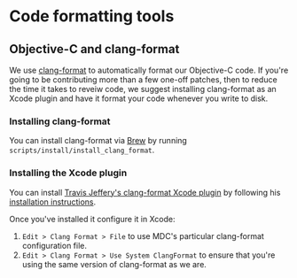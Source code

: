 # Code formatting tools

## Objective-C and clang-format

We use [clang-format](http://clang.llvm.org/docs/ClangFormat.html) to automatically format our
Objective-C code. If you're going to be contributing more than a few one-off patches, then to reduce
the time it takes to reveiw code, we suggest installing clang-format as an Xcode plugin and have it
format your code whenever you write to disk.

### Installing clang-format

You can install clang-format via [Brew](http://brew.sh/) by running
`scripts/install/install_clang_format`.

### Installing the Xcode plugin

You can install
[Travis Jeffery's clang-format Xcode plugin](https://github.com/travisjeffery/ClangFormat-Xcode)
by following his
[installation instructions](https://github.com/travisjeffery/ClangFormat-Xcode#installation).

Once you've installed it configure it in Xcode:

1.  `Edit > Clang Format > File` to use MDC's particular clang-format configuration file.
1.  `Edit > Clang Format > Use System ClangFormat` to ensure that you're using the same version of
clang-format as we are.
